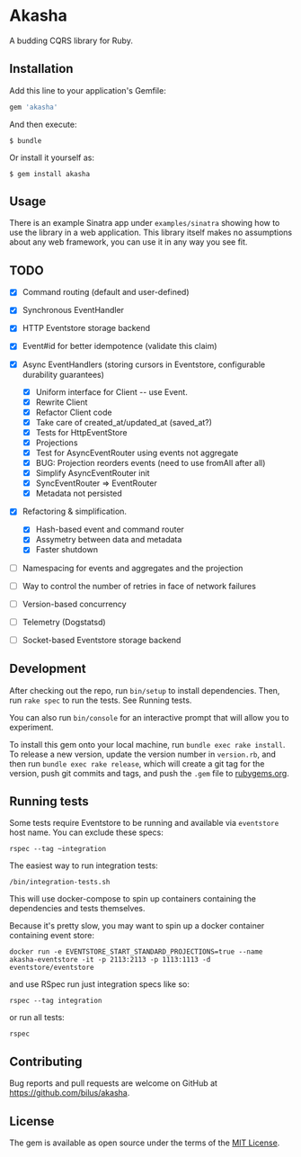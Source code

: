 # Akasha

A budding CQRS library for Ruby.

## Installation

Add this line to your application's Gemfile:

```ruby
gem 'akasha'
```

And then execute:

    $ bundle

Or install it yourself as:

    $ gem install akasha

## Usage

There is an example Sinatra app under `examples/sinatra` showing how to use the library in a web application.
This library itself makes no assumptions about any web framework, you can use it in any way you see fit.

## TODO

- [x] Command routing (default and user-defined)
- [x] Synchronous EventHandler
- [x] HTTP Eventstore storage backend
- [x] Event#id for better idempotence (validate this claim)
- [x] Async EventHandlers (storing cursors in Eventstore, configurable durability guarantees)
  - [x] Uniform interface for Client -- use Event.
  - [x] Rewrite Client
  - [x] Refactor Client code
  - [x] Take care of created_at/updated_at (saved_at?)
  - [x] Tests for HttpEventStore
  - [x] Projections
  - [x] Test for AsyncEventRouter using events not aggregate
  - [x] BUG: Projection reorders events (need to use fromAll after all)
  - [x] Simplify AsyncEventRouter init
  - [x] SyncEventRouter => EventRouter
  - [x] Metadata not persisted
- [x] Refactoring & simplification.
  - [x] Hash-based event and command router
  - [x] Assymetry between data and metadata
  - [x] Faster shutdown
- [ ] Namespacing for events and aggregates and the projection
- [ ] Way to control the number of retries in face of network failures
- [ ] Version-based concurrency
- [ ] Telemetry (Dogstatsd)
- [ ] Socket-based Eventstore storage backend


## Development

After checking out the repo, run `bin/setup` to install dependencies. Then, run `rake spec` to run the tests. See Running tests.

You can also run `bin/console` for an interactive prompt that will allow you to experiment.

To install this gem onto your local machine, run `bundle exec rake install`. To release a new version, update the version number in `version.rb`, and then run `bundle exec rake release`, which will create a git tag for the version, push git commits and tags, and push the `.gem` file to [rubygems.org](https://rubygems.org).


## Running tests

Some tests require Eventstore to be running and available via `eventstore` host name. You can exclude these specs:

```
rspec --tag ~integration
```

The easiest way to run integration tests:

```
/bin/integration-tests.sh
```

This will use docker-compose to spin up containers containing the dependencies and tests themselves.

Because it's pretty slow, you may want to spin up a docker container containing event store:

```
docker run -e EVENTSTORE_START_STANDARD_PROJECTIONS=true --name akasha-eventstore -it -p 2113:2113 -p 1113:1113 -d eventstore/eventstore
```

and use RSpec run just integration specs like so:

```
rspec --tag integration
```

or run all tests:

```
rspec
```

## Contributing

Bug reports and pull requests are welcome on GitHub at https://github.com/bilus/akasha.

## License

The gem is available as open source under the terms of the [MIT License](https://opensource.org/licenses/MIT).
